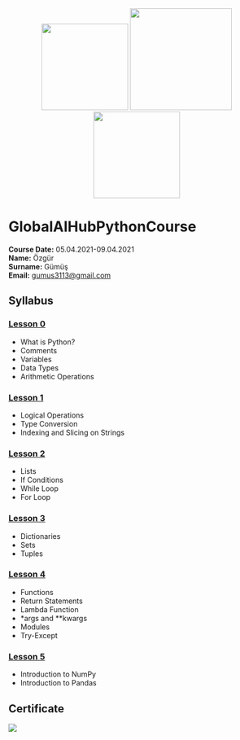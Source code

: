 <div align="center">
  <img src="images/tobb.png" height=170px >
    <img src="images/logo.png" height=200px>

  <img src="images/tobb2.png" height=170px >

</div>

# GlobalAIHubPythonCourse

**Course Date:** 05.04.2021-09.04.2021  
**Name:** Özgür  
**Surname:** Gümüş  
**Email:** gumus3113@gmail.com 

## Syllabus

### [Lesson 0](https://github.com/globalaihub/introduction-to-python/blob/master/Day0.ipynb)
- What is Python?
- Comments
- Variables
- Data Types
- Arithmetic Operations


### [Lesson 1](https://github.com/globalaihub/introduction-to-python/blob/master/Day1.ipynb)
- Logical Operations
- Type Conversion
- Indexing and Slicing on Strings


### [Lesson 2](https://github.com/globalaihub/introduction-to-python/blob/master/Day2.ipynb)
- Lists
- If Conditions
- While Loop
- For Loop

### [Lesson 3](https://github.com/globalaihub/introduction-to-python/blob/master/Day3.ipynb)
- Dictionaries
- Sets
- Tuples

### [Lesson 4](https://github.com/globalaihub/introduction-to-python/blob/master/Day4.ipynb)
- Functions
- Return Statements
- Lambda Function
- *args and **kwargs
- Modules
- Try-Except

### [Lesson 5](https://github.com/globalaihub/introduction-to-python/blob/master/Day5.ipynb)

- Introduction to NumPy
- Introduction to Pandas

## Certificate
![](images/[24635943608404](https://user-images.githubusercontent.com/73823527/114540644-73e24680-9c5e-11eb-8215-4c446d5046cc.png)
)



